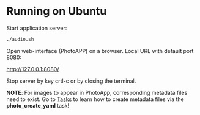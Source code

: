 # Running on Ubuntu

Start application server:

```bash
./audio.sh
```

Open web-interface (PhotoAPP) on a browser.
Local URL with default port 8080:

http://127.0.0.1:8080/

Stop server by key crtl-c or by closing the terminal.

**NOTE**: For images to appear in PhotoApp, corresponding metadata files need to exist. Go to [Tasks](tasks) to learn how to create metadata files via the **photo_create_yaml** task!

